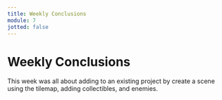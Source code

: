 ```yaml
---
title: Weekly Conclusions
module: 7
jotted: false
---
```


# Weekly Conclusions

This week was all about adding to an existing project by create a scene using the tilemap, adding collectibles, and enemies.  